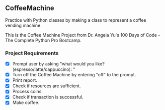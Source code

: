 ## CoffeeMachine

Practice with Python classes by making a class to represent a coffee vending machine.

This is the Coffee Machine Project from Dr. Angela Yu's 100 Days of Code - The Complete Python Pro Bootcamp.

### Project Requirements
 -[X] Prompt user by asking "what would you like? (espresso/latte/cappuccino): "
 -[X] Turn off the Coffee Machine by entering "off" to the prompt.
-[X] Print report.
 -[X] Check if resources are sufficient.
 -[X] Process coins.
 -[X] Check if transaction is successful.
 -[X] Make coffee.